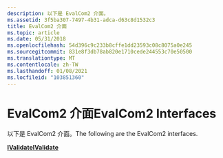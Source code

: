 ```yaml
---
description: 以下是 EvalCom2 介面。
ms.assetid: 3f5ba307-7497-4b31-adca-d63c8d1532c3
title: EvalCom2 介面
ms.topic: article
ms.date: 05/31/2018
ms.openlocfilehash: 54d396c9c233b8cffe1dd23593c08c8075a0e245
ms.sourcegitcommit: 831e8f3db78ab820e1710cede244553c70e50500
ms.translationtype: MT
ms.contentlocale: zh-TW
ms.lasthandoff: 01/08/2021
ms.locfileid: "103851360"
---
```

# <a name="evalcom2-interfaces"></a><span data-ttu-id="504e8-103">EvalCom2 介面</span><span class="sxs-lookup"><span data-stu-id="504e8-103">EvalCom2 Interfaces</span></span>

<span data-ttu-id="504e8-104">以下是 EvalCom2 介面。</span><span class="sxs-lookup"><span data-stu-id="504e8-104">The following are the EvalCom2 interfaces.</span></span>

[<span data-ttu-id="504e8-105">**IValidate**</span><span class="sxs-lookup"><span data-stu-id="504e8-105">**IValidate**</span></span>](/windows/desktop/api/evalcom2/nn-evalcom2-ivalidate)

 

 



